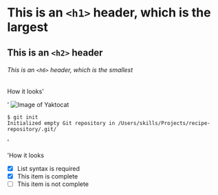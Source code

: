 # This is an `<h1>` header, which is the largest
## This is an `<h2>` header
###### This is an `<h6>` header, which is the smallest
How it looks'<p>'
![Image of Yaktocat](https://octodex.github.com/images/yaktocat.png)
```
$ git init
Initialized empty Git repository in /Users/skills/Projects/recipe-repository/.git/
```
'<p>'How it looks
- [x] List syntax is required
- [x] This item is complete
- [ ] This item is not complete

